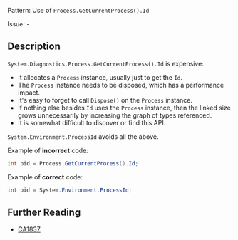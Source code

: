Pattern: Use of `Process.GetCurrentProcess().Id`

Issue: -

## Description

`System.Diagnostics.Process.GetCurrentProcess().Id` is expensive:

- It allocates a `Process` instance, usually just to get the `Id`.
- The `Process` instance needs to be disposed, which has a performance impact.
- It's easy to forget to call `Dispose()` on the `Process` instance.
- If nothing else besides `Id` uses the `Process` instance, then the linked size grows unnecessarily by increasing the graph of types referenced.
- It is somewhat difficult to discover or find this API.

`System.Environment.ProcessId` avoids all the above.

Example of **incorrect** code:

```cs
int pid = Process.GetCurrentProcess().Id;
```

Example of **correct** code:

```cs
int pid = System.Environment.ProcessId;
```

## Further Reading

* [CA1837](https://learn.microsoft.com/en-us/dotnet/fundamentals/code-analysis/quality-rules/ca1837)

